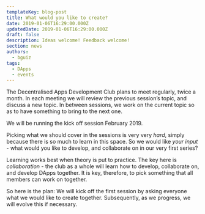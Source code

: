 ```yaml
---
templateKey: blog-post
title: What would you like to create?
date: 2019-01-06T16:29:00.000Z
updatedDate: 2019-01-06T16:29:00.000Z
draft: false
description: Ideas welcome! Feedback welcome!
section: news
authors:
  - bguiz
tags:
  - DApps
  - events
---
```


The Decentralised Apps Development Club plans to meet regularly, twice a month. In each meeting we will review the previous session’s topic, and discuss a new topic. In between sessions, we work on the current topic so as to have something to bring to the next one.

We will be running the kick off session February 2019.

Picking what we should cover in the sessions is very very *hard*, simply because there is so much to learn in this space. So we would like *your input* - what would you like to develop, and collaborate on in our very first series?

<!-- excerpt -->

Learning works best when theory is put to practice. The key here is *collaboration* - the club as a whole will learn how to develop, collaborate on, and develop DApps together. It is key, therefore, to pick something that all members can work on together.

So here is the plan: We will kick off the first session by asking everyone what we would like to create together. Subsequently, as we progress, we will evolve this if necessary.
